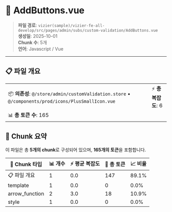 # 📄 AddButtons.vue

> **파일 경로**: `vizier(sample)/vizier-fe-all-develop/src/pages/admin/subs/custom-validation/AddButtons.vue`  
> **생성일**: 2025-10-01  
> **Chunk 수**: 5개  
> **언어**: Javascript / Vue
---





## 📋 파일 개요

| | |
|--|--|
| 📦 **의존성**: `@/store/admin/customValidation.store` • `@/components/prod/icons/PlusSmallIcon.vue` | ⚡ **총 복잡도**: 6 |
| 📊 **총 토큰 수**: 165 |  |






## 🧩 Chunk 요약

이 파일은 총 **5개의 chunk**로 구성되어 있으며, **165개의 토큰**을 포함합니다.

| 🧩 Chunk 타입 | 📊 개수 | ⚡ 평균 복잡도 | 📝 총 토큰 | 📈 비율 |
|---------------|--------|-------------|----------|--------|
| 📋 파일 개요 | 1 | 0.0 | 147 | 89.1% |
| template | 1 | 0.0 | 0 | 0.0% |
| arrow_function | 2 | 3.0 | 18 | 10.9% |
| style | 1 | 0.0 | 0 | 0.0% |

